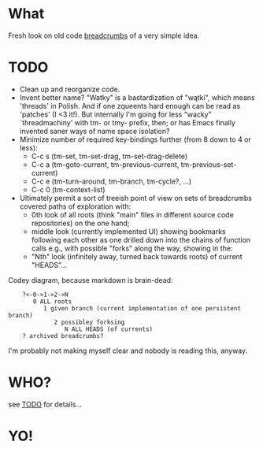 # What

Fresh look on old code
[breadcrumbs](http://www.emacswiki.org/emacs/BreadcrumbForEmacs)
of a very simple idea.

# TODO

* Clean up and reorganize code.
* Invent better name? "Watky" is a bastardization of "wątki", which means
'threads' in Polish. And if one zqueents hard enough can be read as 'patches'
(I <3 it!). But internally I'm going for less "wacky" `threadmachiny'
with tm- or tmy- prefix, then; or has Emacs finally invented saner ways of
name space isolation?
* Minimize number of required key-bindings further (from 8 down to 4 or less):
    * C-c s (tm-set, tm-set-drag, tm-set-drag-delete)
    * C-c a (tm-goto-current, tm-previous-current, tm-previous-set-current)
    * C-c e (tm-turn-around, tm-branch, tm-cycle?, ...)
    * C-c 0 (tm-context-list)
* Ultimately permit a sort of treeish point of view on sets of breadcrumbs
covered paths of exploration with:
    * 0th look of all roots (think "main" files in different source code
    repositories) on the one hand;
    * middle look (currently implemented UI) showing bookmarks following each
    other as one drilled down into the chains of function calls e.g.,
    with possible "forks" along the way, showing in the:
    * "Nth" look (infinitely away, turned back towards roots) of current "HEADS"...

Codey diagram, because markdown is brain-dead:
```pre
    ?<-0->1->2->N
       0 ALL roots
          1 given branch (current implementation of one persistent branch)
             2 possibley forksing
                N ALL HEADS (of currents)
    ? archived breadcrumbs?
```
I'm probably not making myself clear and nobody is reading this, anyway.

# WHO?

see [TODO](emacs-watky/TODO.md) for details...

# YO!
